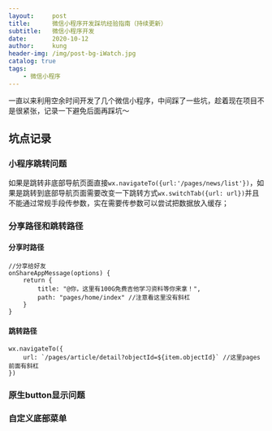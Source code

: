 ```yaml
---
layout:     post
title:      微信小程序开发踩坑经验指南（持续更新）
subtitle:   微信小程序开发
date:       2020-10-12
author:     kung
header-img: /img/post-bg-iWatch.jpg
catalog: true
tags:
    - 微信小程序
---
```


一直以来利用空余时间开发了几个微信小程序，中间踩了一些坑，趁着现在项目不是很紧张，记录一下避免后面再踩坑～

## 坑点记录

### 小程序跳转问题
  
  如果是跳转非底部导航页面直接`wx.navigateTo({url:'/pages/news/list'})`，如果是跳转到底部导航页面需要改变一下跳转方式`wx.switchTab({url: url})`并且不能通过常规手段传参数，实在需要传参数可以尝试把数据放入缓存；


### 分享路径和跳转路径

#### 分享时路径

```
//分享给好友
onShareAppMessage(options) {
    return {
        title: "@你，这里有100G免费吉他学习资料等你来拿！",
        path: "pages/home/index" //注意看这里没有斜杠
    }
}
```

#### 跳转路径
```
wx.navigateTo({
    url: `/pages/article/detail?objectId=${item.objectId}` //这里pages前面有斜杠
})
```

### 原生button显示问题

### 自定义底部菜单

### 